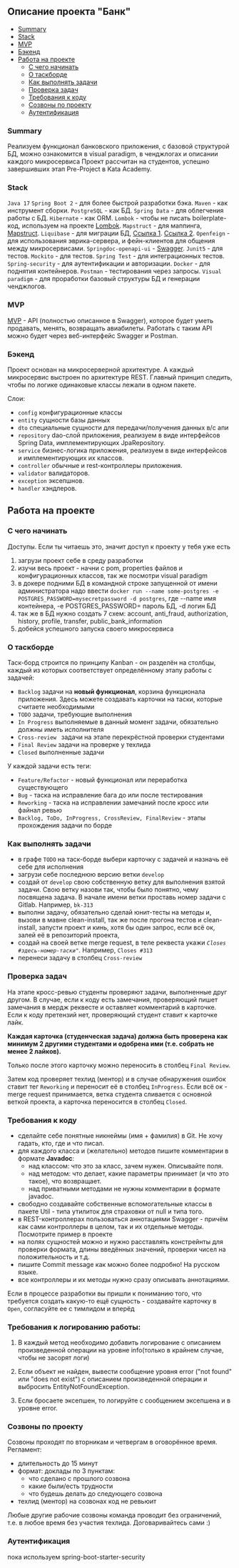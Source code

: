 <h2>Описание проекта "Банк"</h2>

- [Summary](#summary)
- [Stack](#stack)
- [MVP](#mvp)
- [Бэкенд](#бэкенд)
- [Работа на проекте](#работа-на-проекте)
    - [С чего начинать](#с-чего-начинать)
    - [О таскборде](#о-таскборде)
    - [Как выполнять задачи](#как-выполнять-задачи)
    - [Проверка задач](#проверка-задач)
    - [Требования к коду](#требования-к-коду)
    - [Созвоны по проекту](#созвоны-по-проекту)
    - [Аутентификация](#аутентификация)

### Summary

Реализуем функционал банковского приложения, с базовой структурой БД, можно ознакомится в visual paradigm, в ченджлогах и описании каждого микросервиса
Проект рассчитан на студентов, успешно завершивших этап Pre-Project в Kata Academy.

### Stack

`Java 17`
`Spring Boot 2` - для более быстрой разработки бэка.
`Maven` - как инструмент сборки.
`PostgreSQL` - как БД.
`Spring Data` - для облегчения работы с БД.
`Hibernate` - как ORM.
`Lombok` - чтобы не писать boilerplate-код, используем на проекте [Lombok](https://projectlombok.org/features/all).
`Mapstruct` - для маппинга, [Mapstruct](https://www.baeldung.com/mapstruct).
`Liquibase` - для миграции БД, [Ссылка 1](https://habr.com/ru/post/460377/). [Ссылка 2](https://habr.com/ru/post/460907/).
`Openfeign` - для использования эврика-сервера, и фейн-клиентов для общения между микросервисами.
`Springdoc-openapi-ui` - [Swagger](https://docs.swagger.io/swagger-core/v1.5.0/apidocs/allclasses-noframe.html).
`Junit5` - для тестов.
`Mockito` - для тестов.
`Spring Test` - для интеграционных тестов.
`Spring-security` - для аутентификации и авторизации.
`Docker` - для поднятия контейнеров.
`Postman` - тестирования через запросы.
`Visual paradigm` - для проработки базовый структуры БД и генерации ченджлогов.

### MVP

[MVP](https://ru.wikipedia.org/wiki/%D0%9C%D0%B8%D0%BD%D0%B8%D0%BC%D0%B0%D0%BB%D1%8C%D0%BD%D0%BE_%D0%B6%D0%B8%D0%B7%D0%BD%D0%B5%D1%81%D0%BF%D0%BE%D1%81%D0%BE%D0%B1%D0%BD%D1%8B%D0%B9_%D0%BF%D1%80%D0%BE%D0%B4%D1%83%D0%BA%D1%82) - API (полностью описанное в Swagger), которое будет уметь продавать, менять, возвращать авиабилеты.
Работать с таким API можно будет через веб-интерфейс Swagger и Postman.

### Бэкенд

Проект основан на микросерверной архитектуре.
А каждый микросервис выстроен по архитектуре REST.
Главный принцип следить, чтобы по логике одинаковые классы лежали в одном пакете.

Слои:
<ul>
<li><code>config</code> конфигурационные классы</li>
<li><code>entity</code> сущности базы данных</li>
<li><code>dto</code> специальные сущности для передачи/получения данных в/с апи</li>
<li><code>repository</code> dao-слой приложения, реализуем в виде интерфейсов Spring Data, имплементирующих JpaRepository.</li>
<li><code>service</code> бизнес-логика приложения, реализуем в виде интерфейсов и имплементирующих их классов.</li>
<li><code>controller</code> обычные и rest-контроллеры приложения.</li>
<li><code>validator</code> валидаторов.</li>
<li><code>exception</code> эксепшнов.</li>
<li><code>handler</code> хэндлеров.</li>
</ul>

## Работа на проекте
### С чего начинать

Доступы. Если ты читаешь это, значит доступ к проекту у тебя уже есть
<ol>
<li>загрузи проект себе в среду разработки</li>
<li>изучи весь проект - начни с pom, properties файлов и конфигурационных классов, так же посмотри visual paradigm</li>
<li>в докере подними БД в командной строке запущенной от имени администратора надо ввести <code>docker run --name some-postgres -e POSTGRES_PASSWORD=mysecretpassword -d postgres</code>, где --name имя контейнера, -e POSTGRES_PASSWORD= пароль БД, -d логин БД</li>
<li>так же в БД нужно создать 7 схем: account, anti_fraud, authorization, history, profile, transfer, public_bank_information</li>
<li>добейся успешного запуска своего микросервиса</li>
</ol>

### О таскборде

Таск-борд строится по принципу Kanban - он разделён на столбцы, каждый из которых соответствует определённому этапу работы с задачей:
<ul>
<li><code>Backlog</code> задачи на <b>новый функционал</b>, корзина функционала приложения. Здесь можете создавать карточки на таски, которые считаете необходимыми</li>
<li><code>TODO</code> задачи, требующие выполнения</li>
<li><code>In Progress</code> выполняемые в данный момент задачи, обязательно должны иметь исполнителя</li>
<li><code>Cross-review </code> задачи на этапе перекрёстной проверки студентами</li>
<li><code>Final Review</code> задачи на проверке у техлида</li>
<li><code>Closed</code> выполненные задачи</li>
</ul>

У каждой задачи есть теги:
<ul>
<li><code>Feature/Refactor</code> - новый функционал или переработка существующего</li>
<li><code>Bug</code> - таска на исправление бага до или после тестирования</li>
<li><code>Reworking</code> - таска на исправлении замечаний после кросс или файнал ревью</li>
<li><code>Backlog, ToDo, InProgress, CrossReview, FinalReview</code> - этапы прохождения задачи по борде</li>
</ul>

### Как выполнять задачи

<ul>
<li>в графе <code>TODO</code> на таск-борде выбери карточку с задачей и назначь её себе для исполнения</li>
<li>загрузи себе последнюю версию ветки <code>develop</code></li>
<li>создай от <code>develop</code> свою собственную ветку для выполнения взятой задачи. Свою ветку назови так, чтобы было понятно, чему посвящена задача. В начале имени ветки проставь номер задачи с Gitlab. Например, <code>bk-313</code></li>
<li>выполни задачу, обязательно сделай юнит-тесты на методы и, вызови в мавне clean-install, так же после прогона тестов и clean-install, запусти проект и кинь, хотя бы один запрос, если всё ок, залей её в репозиторий проекта, </li>
<li>создай на своей ветке merge request, в теле реквеста укажи <code><i>Closes #здесь-номер-таски"</i></code>. Например, <code>Closes #313</code></li>
<li>перенеси задачу в столбец <code>Cross-review</code></li>
</ul>

### Проверка задач

На этапе кросс-ревью студенты проверяют задачи, выполненные друг другом.
В случае, если к коду есть замечания, проверяющий пишет замечания в мердж реквесте и оставляет комментарий в карточке.
Если к коду претензий нет, проверяющий студент ставит к карточке лайк.

**Каждая карточка (студенческая задача) должна быть проверена как минимум 2 другими студентами и одобрена ими (т.е. собрать не менее 2 лайков).**

Только после этого карточку можно переносить в столбец `Final Review`.

Затем код проверяет техлид (ментор) и в случае обнаружения ошибок ставит тег `Reworking` и переносит её в столбец `InProgress`.
Если всё ок - merge request принимается, ветка студента сливается с основной веткой проекта, а карточка переносится в столбец `Closed`.

### Требования к коду

- сделайте себе понятные никнеймы (имя + фамилия) в Git. Не хочу гадать, кто, где и что писал.
- для каждого класса и (желательно) методов пишите комментарии в формате <b>Javadoc</b>:
    - над классом: что это за класс, зачем нужен. Описывайте поля.
    - над методом: что делает, какие параметры принимает (и что это такое), что возвращает.
    - над приватными методами не нужны комментарии в формате javadoc.
- свободно создавайте собственные вспомогательные классы в пакете Util - типа утилиток для страховки от null и типа того.
- в REST-контроллерах пользоваться аннотациями Swagger - причём как сами контроллеры в целом, так и их отдельные методы. Посмотрите пример в проекте
- на полях сущностей можно и нужно расставлять констрейнты для проверки формата, длины введённых значений, проверки чисел на положительность и т.д.
- пишите Commit message как можно более подробно! На русском языке.
- все контроллеры и их методы нужно сразу описывать аннотациями.

Если в процессе разработки вы пришли к пониманию того, что требуется создать какую-то ещё сущность - создавайте карточку в `Open`, согласуйте ее с тимлидом и вперёд

### Требования к логированию работы:

1. В каждый метод необходимо добавить логирование с описанием произведенной операции на уровне info(только в крайнем случае, чтобы не засорят логи)

2. Если объект не найден, вывести сообщение уровня error ("not found" или "does not exist") с описанием произведенной операции и выбросить EntityNotFoundException.

3. Если бросаете эксепшен, то логируйте с сообщением эксепшена и в уровне error.

### Созвоны по проекту

Созвоны проходят по вторникам и четвергам в оговорённое время.
Регламент:
- длительность до 15 минут
- формат: доклады по 3 пунктам:
    - что сделано с прошлого созвона
    - какие были/есть трудности
    - что будешь делать до следующего созвона
- техлид (ментор) на созвонах код не ревьюит

Любые другие рабочие созвоны команда проводит без ограничений, т.е. в любое время без участия техлида.
Договаривайтесь сами :)

### Аутентификация

пока используем spring-boot-starter-security
